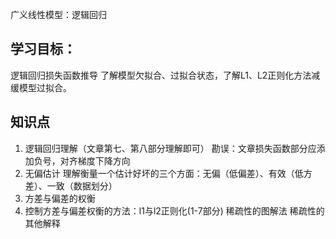 广义线性模型：逻辑回归
## 学习目标：
逻辑回归损失函数推导
了解模型欠拟合、过拟合状态，了解L1、L2正则化方法减缓模型过拟合。
## 知识点
1. 逻辑回归理解（文章第七、第八部分理解即可）
勘误：文章损失函数部分应添加负号，对齐梯度下降方向
2. 无偏估计
理解衡量一个估计好坏的三个方面：无偏（低偏差）、有效（低方差）、一致（数据划分）
3. 方差与偏差的权衡
4. 控制方差与偏差权衡的方法：l1与l2正则化(1-7部分)
稀疏性的图解法
稀疏性的其他解释